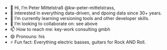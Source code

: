 - 👋 Hi, I’m Peter Mittelstraß @kw-peter-mittelstrass,
- 👀 interested in everything data-driven, and dpoing data since 30+ years.
- 🌱 I’m currently learning versioning tools and other developer skills.
- 💞️ I’m looking to collaborate on: see above
- 📫 How to reach me: key-work consulting gmbh
- 😄 Pronouns: his
- ⚡ Fun fact: Everything electric basses, guitars for Rock AND Roll.

<!---
kw-peter-mittelstrass/kw-peter-mittelstrass is a ✨ special ✨ repository because its `README.md` (this file) appears on your GitHub profile.
You can click the Preview link to take a look at your changes.
--->
